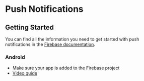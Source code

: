 # Push Notifications

## Getting Started

You can find all the information you need to get started with push notifications in the [Firebase documentation](https://firebase.google.com/docs/cloud-messaging/flutter/client).


### Android

- Make sure your app is added to the Firebase project
- [Video guide](https://www.loom.com/share/dc0bb62b68614ac3bd85607488189be1?sid=f49a0b11-e91b-44e8-aaff-3ad2b78a0c3d)

